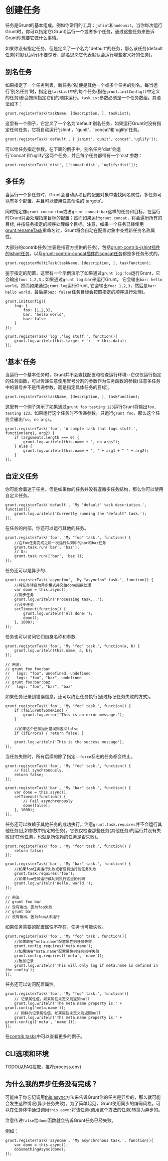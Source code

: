 # 创建任务

任务是Grunt的基本组成。例如你常用的工具：`jshint`和`nodeunit`。当你每次运行Grunt时，你可以指定它(Grunt)运行一个或者多个任务，通过这些任务来告诉Grunt你想要它做什么事情。

如果你没有指定任务，但是定义了一个名为"default"的任务，那么该任务(default任务)将默认运行(不要惊讶，顾名思义它代表默认会运行哪些定义好的任务)。

## 别名任务

如果指定了一个任务列表，新任务(名)便是其他一个或多个任务的别名。每当运行'别名任务'时，指定在`taskList`中的每个任务(指在`grunt.initConfig()`中定义的任务)都会按照指定它们的顺序运行。`taskList`参数必须是一个任务数组。其语法如下：

    grunt.registerTask(taskName, [description, ], taskList);
    
这里有一个例子，它定义了一个名为'default'别名任务，如果运行Grunt时没有指定任何任务，它将自动运行'jshint'，'qunit'，'concat'和'uglify'任务。

    grunt.registerTask('default', ['jshint','qunit','concat','uglify']);
    
可以给任务指定参数。在下面的例子中，别名任务'dist'会运行'concat'和'uglify'这两个任务，并且每个任务都带有一个'dist'参数：

    grunt.registerTask('dist', ['concat:dist', 'uglify:dist']);
    
## 多任务

当运行一个多任务时，Grunt会自动从项目的配置对象中查找同名属性。多任务可以有多个配置，并且可以使用任意命名的'targets'。

同时指定像`grunt concat:foo`或者`grunt concat:bar`这样的任务和目标，在运行时Grunt只会处理指定目标的配置；然而如果运行`grunt concat`，将会遍历所有的目标, 并按任务指定的顺序处理每个目标。注意，如果一个任务已经使用[grunt.renameTask](https://github.com/gruntjs/grunt/wiki/grunt#wiki-grunt-renameTask)重命名过，Grunt将会自动在配置对象中查找新任务名称属性。

大部分的contrib任务(主要是指官方提供的任务)，包括[grunt-contrib-jshint插件的jshint任务](https://github.com/gruntjs/grunt-contrib-jshint)，以及[grunt-contrib-concat插件的concat任务](https://github.com/gruntjs/grunt-contrib-concat)都是多任务形式的。

    grunt.registerMultiTask(taskName, [description, ], taskFunction);
    
鉴于指定的配置，这里有一个示例演示了如果通过`grunt log:foo`运行Grunt，它会输出`foo: 1,2,3`；如果通过`grunt log:bar`来运行Grunt， 它会输出`bar: hello world`。然而如果通过`grunt log`运行Grunt, 它会输出`foo: 1,2,3`，然后是`bar: hello world`，最后是`baz: false`(任务目标会按照指定的顺序进行处理)。

    grunt.initConfig({
        log: {
            foo: [1,2,3],
            bar: 'hello world',
            baz: false
        }
    });
    
    grunt.registerTask('log','log stuff.', function(){
        grunt.log.writeln(this.target + ': ' + this.data);
    });
    
## '基本'任务

当运行一个基本任务时，Grunt并不会查找配置和检查运行环境--它仅仅运行指定的任务函数，可以传递任意使用冒号分割的参数作为任务函数的参数(注意多任务中的冒号并不是传递参数，而是指定具体任务的目标)。

    grunt.registerTask(taskName, [description, ], taskFunction);
    
这里有一个例子演示了如果通过`grunt foo:testing:123`运行Grunt将输出`foo, testing 123`。如果运行这个任务时不传递参数，只运行`grunt foo`，那么这个任务会输出`foo, no args`。

    grunt.registerTask('foo', 'A sample task that logs stuff.', function(arg1, arg2) {
        if (arguments.length === 0) {
            grunt.log.writeln(this.name + ", no args");
        } else {
            grunt.log.writeln(this.name + ", " + arg1 + " " + arg2);
        }
    });
    
## 自定义任务

你可能会着迷于任务。但是如果你的任务并没有遵循多任务结构，那么你可以使用自定义任务。

    grunt.registerTask('default', 'My "default" task description.', function(){
        grunt.log.writeln('Currently running the "default" task.');
    });
    
在任务的内部，你还可以运行其他的任务。

    grunt.registerTask('foo', 'My "foo" task.', function() {
        //在foo任务完成之后一次运行队列中的bar和baz任务
        grunt.task.run('bar', 'baz');
        // Or:
        grunt.task.run(['bar', 'baz']);
    });
    
任务还可以是异步的.

    grunt.registerTask('asyncfoo', 'My "asyncfoo" task.', function() {
        //将任务转变为异步模式并交给done函数处理
        var done = this.async();
        //同步任务
        grunt.log.writeln('Processing task...');
        //异步任务
        setTimeout(function() {
            grunt.log.writeln('All done!');
            done();
        }, 1000);
    });
    
任务也可以访问它们自身名称和参数.

    grunt.registerTask('foo', 'My "foo" task.', function(a, b) {
        grunt.log.writeln(this.name, a, b);
    });

    // 用法:
    // grunt foo foo:bar
    //   logs: "foo", undefined, undefined
    //   logs: "foo", "bar", undefined
    // grunt foo:bar:baz
    //   logs: "foo", "bar", "baz"
    
如果任务记录到错误信息，还可以终止任务执行(通过标记任务失败的方式)。

    grunt.registerTask('foo', 'My "foo" task.', function() {
        if (failureOfSomeKind) {
            grunt.log.error('This is an error message.');
        }

        //如果这个任务抛出错误则返回false
        if (ifErrors) { return false; }

        grunt.log.writeln('This is the success message');
    });
    
当任务失败时，所有后续的除了指定`--force`标志的任务都会终止。

    grunt.registerTask('foo', 'My "foo" task.', function() {
        // Fail synchronously.
        return false;
    });

    grunt.registerTask('bar', 'My "bar" task.', function() {
        var done = this.async();
        setTimeout(function() {
            // Fail asynchronously
            done(false);
        }, 1000);
    });
    
任务还可以依赖于其他任务的成功执行。注意`grunt.task.requires`并不会运行其他任务(比如参数中指定的任务)。它仅仅检查那些任务(其他任务)的运行并没有失败(即其他任务，也就是所依赖的任务是否失败)。

    grunt.registerTask('foo', 'My "foo" task.', function() {
        return false;
    });

    grunt.registerTask('bar', 'My "bar" task.', function() {
        //如果foo任务运行失败或者没有运行则任务失败
        grunt.task.requires('foo');
        //如果foo任务运行成功则执行这里的代码
        grunt.log.writeln('Hello, world.');
    });

    // 用法
    // grunt foo bar
    // 没有输出，因为foo失败
    // grunt bar
    // 没有输出，因为foo从未运行

如果任务需要的配置属性不存在，任务也可能失败。

	grunt.registerTask('foo', 'My "foo" task', function(){
		//如果缺省"meta.name"配置属性则任务失败
		grunt.config.requires('meta.name');
		//如果缺省"mata.name"配置属性则任务同样失败
		grunt.config.requires(['meta', 'name']);
		//附加记录
		grunt.log.writeln('This will only log if meta.name is defined in the config');
	});
	
任务还可以访问配置属性。

	grunt.registerTask('foo', 'My "foo" task.', function(){
		// 记录属性值，如果属性未定义则返回null
		grunt.log.writeln('The meta.name property is:' + grunt.config('meta.name'));
		// 同样的记录属性值，如果属性未定义则返回null
		grunt.log.writeln('Ths meta.name property is:' + grunt.config(['meta', 'name']));
	});
	
在[contrib tasks](https://github.com/gruntjs/)中可以查看更多的例子。

## CLI选项和环境

TODO(从FAQ拉取，推荐process.env)

## 为什么我的异步任务没有完成？

可能由于你忘记调用[this.async](http://gruntjs.com/api/grunt.task#wiki-this-async)方法来告诉Grunt你的任务是异步的，那么就可能会发生这种情况(异步任务失败)。为了简单起见，Grunt使用同步的编码风格，可以在任务体中通过调用`this.async`将该任务(调用这个方法的任务)转换为异步的。

注意传递`false`给`done`函数就会告诉Grunt任务已经失败。

例如：

    grunt.registerTask('asyncme', 'My asynchronous task.', function(){
        var done = this.async();
        doSomethingAsync(done);
    }); 
